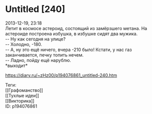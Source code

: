 Untitled [240]
===============

   
 2013-12-19, 23:18   
  Летит в космосе астероид, состоящий из замёрзшего метана. На астероиде построена избушка, в избушке сидят два мужика.   
 -- Ну как сегодня на улице?   
 -- Холодно, -180.   
 -- А, ну это ещё ничего, вчера -210 было! Кстати, у нас газ заканчивается, печку топить нечем.   
 -- Ладно, пойду ещё нарублю.   
 \*выходит\*   
    
 <https://diary.ru/~zHz00/p194076861_untitled-240.htm>   
   
 Теги:   
 [[Графоманство]]   
 [[Тухлые идеи]]   
 [[Викторика]]   
 ID: p194076861
